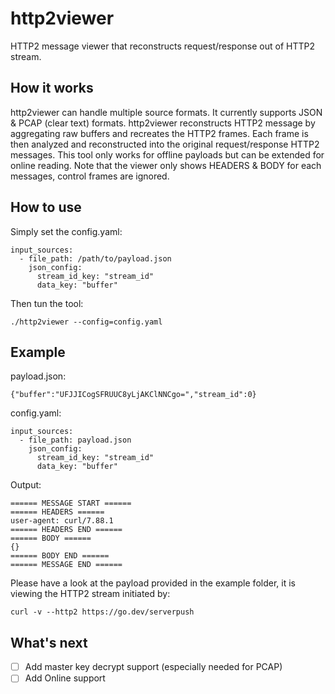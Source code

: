 # http2viewer

HTTP2 message viewer that reconstructs request/response out of HTTP2 stream.

## How it works

http2viewer can handle multiple source formats. It currently supports JSON & PCAP (clear text) formats.
http2viewer reconstructs HTTP2 message by aggregating raw buffers and recreates the HTTP2 frames.
Each frame is then analyzed and reconstructed into the original request/response HTTP2 messages.
This tool only works for offline payloads but can be extended for online reading.
Note that the viewer only shows HEADERS & BODY for each messages, control frames are ignored.

## How to use

Simply set the config.yaml:
```
input_sources:
  - file_path: /path/to/payload.json
    json_config:
      stream_id_key: "stream_id"
      data_key: "buffer"
```

Then tun the tool:

```
./http2viewer --config=config.yaml
```
## Example

payload.json:
```
{"buffer":"UFJJICogSFRUUC8yLjAKClNNCgo=","stream_id":0}
```

config.yaml:
```
input_sources:
  - file_path: payload.json
    json_config:
      stream_id_key: "stream_id"
      data_key: "buffer"
```

Output:
```
====== MESSAGE START ======
====== HEADERS ======
user-agent: curl/7.88.1
====== HEADERS END ======
====== BODY ======
{}
====== BODY END ======
====== MESSAGE END ======
```

Please have a look at the payload provided in the example folder, it is viewing the HTTP2 stream initiated by:
```
curl -v --http2 https://go.dev/serverpush
```
## What's next

- [ ] Add master key decrypt support (especially needed for PCAP)
- [ ] Add Online support
